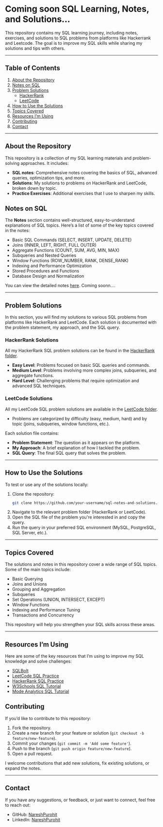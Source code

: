 # Coming soon SQL Learning, Notes, and Solutions...

This repository contains my SQL learning journey, including notes, exercises, and solutions to SQL problems from platforms like Hackerrank and Leetcode. The goal is to improve my SQL skills while sharing my solutions and tips with others.

---

## Table of Contents
1. [About the Repository](#about-the-repository)
2. [Notes on SQL](#notes-on-sql)
3. [Problem Solutions](#problem-solutions)
    - [HackerRank](#hackerrank-solutions)
    - [LeetCode](#leetcode-solutions)
4. [How to Use the Solutions](#how-to-use-the-solutions)
5. [Topics Covered](#topics-covered)
6. [Resources I’m Using](#resources-im-using)
7. [Contributing](#contributing)
8. [Contact](#contact)

---

## About the Repository
This repository is a collection of my SQL learning materials and problem-solving approaches. It includes:
- **SQL notes**: Comprehensive notes covering the basics of SQL, advanced queries, optimization tips, and more.
- **Solutions**: My solutions to problems on HackerRank and LeetCode, broken down by topic.
- **Practice Exercises**: Additional exercises that I use to sharpen my skills.


## Notes on SQL
The **Notes** section contains well-structured, easy-to-understand explanations of SQL topics. Here’s a list of some of the key topics covered in the notes:
- Basic SQL Commands (SELECT, INSERT, UPDATE, DELETE)
- Joins (INNER, LEFT, RIGHT, FULL OUTER)
- Aggregate Functions (COUNT, SUM, AVG, MIN, MAX)
- Subqueries and Nested Queries
- Window Functions (ROW_NUMBER, RANK, DENSE_RANK)
- Indexing and Performance Optimization
- Stored Procedures and Functions
- Database Design and Normalization

You can view the detailed notes [here](./notes/SQL_Notes.md). Coming soonn....

---

## Problem Solutions
In this section, you will find my solutions to various SQL problems from platforms like HackerRank and LeetCode. Each solution is documented with the problem statement, my approach, and the SQL query.

### HackerRank Solutions
All my HackerRank SQL problem solutions can be found in the [HackerRank folder](./hackerrank/).
- **Easy Level**: Problems focused on basic SQL queries and commands.
- **Medium Level**: Problems involving more complex joins, subqueries, and aggregate functions.
- **Hard Level**: Challenging problems that require optimization and advanced SQL techniques.


### LeetCode Solutions
All my LeetCode SQL problem solutions are available in the [LeetCode folder](./leetcode/).
- Problems are categorized by difficulty (easy, medium, hard) and by topic (joins, subqueries, window functions, etc.).

Each solution file contains:
- **Problem Statement**: The question as it appears on the platform.
- **My Approach**: A brief explanation of how I tackled the problem.
- **SQL Query**: The final SQL query that solves the problem.

---

## How to Use the Solutions
To test or use any of the solutions locally:
1. Clone the repository:
    ```bash
    git clone https://github.com/your-username/sql-notes-and-solutions.git
    ```
2. Navigate to the relevant problem folder (HackerRank or LeetCode).
3. Open the SQL file of the problem you're interested in and copy the query.
4. Run the query in your preferred SQL environment (MySQL, PostgreSQL, SQL Server, etc.).

---

## Topics Covered
The solutions and notes in this repository cover a wide range of SQL topics. Some of the main topics include:
- Basic Querying
- Joins and Unions
- Grouping and Aggregation
- Subqueries
- Set Operations (UNION, INTERSECT, EXCEPT)
- Window Functions
- Indexing and Performance Tuning
- Transactions and Concurrency

This repository will help you strengthen your SQL skills across these areas.

---

## Resources I’m Using
Here are some of the key resources that I’m using to improve my SQL knowledge and solve challenges:
- [SQLBolt](https://sqlbolt.com/)
- [LeetCode SQL Practice](https://leetcode.com/problemset/database/)
- [HackerRank SQL Practice](https://www.hackerrank.com/domains/tutorials/10-days-of-sql)
- [W3Schools SQL Tutorial](https://www.w3schools.com/sql/)
- [Mode Analytics SQL Tutorial](https://mode.com/sql-tutorial/)

## Contributing
If you’d like to contribute to this repository:
1. Fork the repository.
2. Create a new branch for your feature or solution (`git checkout -b feature/new-feature`).
3. Commit your changes (`git commit -m 'Add some feature'`).
4. Push to the branch (`git push origin feature/new-feature`).
5. Open a pull request.

I welcome contributions that add new solutions, fix existing solutions, or expand the notes.

---


## Contact
If you have any suggestions, or feedback, or just want to connect, feel free to reach out:

- GitHub: [NareshPurohit](https://github.com/Mspurohit15)
- LinkedIn: [NareshPurohit](https://www.linkedin.com/in/naresh-purohit-%F0%9F%87%AE%F0%9F%87%B3-5130891a8/)






















